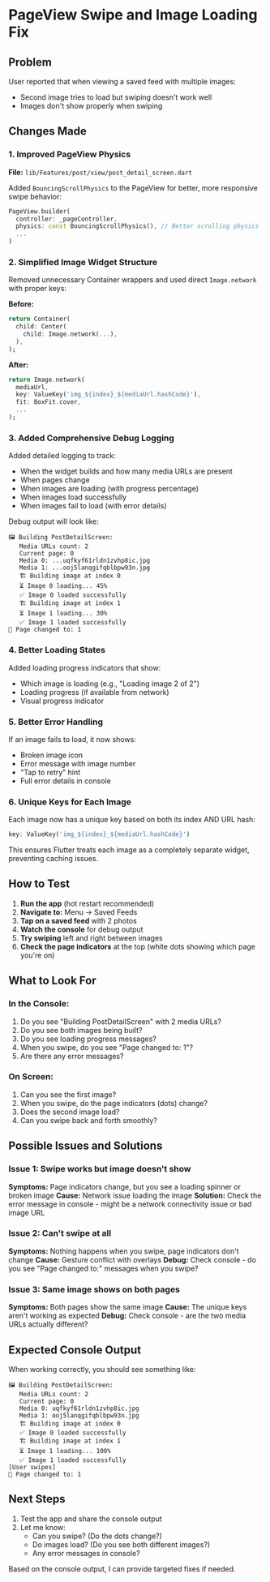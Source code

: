 # PageView Swipe and Image Loading Fix

## Problem
User reported that when viewing a saved feed with multiple images:
- Second image tries to load but swiping doesn't work well
- Images don't show properly when swiping

## Changes Made

### 1. Improved PageView Physics
**File:** `lib/Features/post/view/post_detail_screen.dart`

Added `BouncingScrollPhysics` to the PageView for better, more responsive swipe behavior:

```dart
PageView.builder(
  controller: _pageController,
  physics: const BouncingScrollPhysics(), // Better scrolling physics
  ...
)
```

### 2. Simplified Image Widget Structure
Removed unnecessary Container wrappers and used direct `Image.network` with proper keys:

**Before:**
```dart
return Container(
  child: Center(
    child: Image.network(...),
  ),
);
```

**After:**
```dart
return Image.network(
  mediaUrl,
  key: ValueKey('img_${index}_${mediaUrl.hashCode}'),
  fit: BoxFit.cover,
  ...
);
```

### 3. Added Comprehensive Debug Logging
Added detailed logging to track:
- When the widget builds and how many media URLs are present
- When pages change
- When images are loading (with progress percentage)
- When images load successfully
- When images fail to load (with error details)

Debug output will look like:
```
🖼️ Building PostDetailScreen:
   Media URLs count: 2
   Current page: 0
   Media 0: ...uqfkyf61rldn1zvhp8ic.jpg
   Media 1: ...ooj5lanqgifqblbpw93n.jpg
   🏗️ Building image at index 0
   ⏳ Image 0 loading... 45%
   ✅ Image 0 loaded successfully
   🏗️ Building image at index 1
   ⏳ Image 1 loading... 30%
   ✅ Image 1 loaded successfully
📄 Page changed to: 1
```

### 4. Better Loading States
Added loading progress indicators that show:
- Which image is loading (e.g., "Loading image 2 of 2")
- Loading progress (if available from network)
- Visual progress indicator

### 5. Better Error Handling
If an image fails to load, it now shows:
- Broken image icon
- Error message with image number
- "Tap to retry" hint
- Full error details in console

### 6. Unique Keys for Each Image
Each image now has a unique key based on both its index AND URL hash:
```dart
key: ValueKey('img_${index}_${mediaUrl.hashCode}')
```

This ensures Flutter treats each image as a completely separate widget, preventing caching issues.

## How to Test

1. **Run the app** (hot restart recommended)
2. **Navigate to:** Menu → Saved Feeds
3. **Tap on a saved feed** with 2 photos
4. **Watch the console** for debug output
5. **Try swiping** left and right between images
6. **Check the page indicators** at the top (white dots showing which page you're on)

## What to Look For

### In the Console:
1. Do you see "Building PostDetailScreen" with 2 media URLs?
2. Do you see both images being built?
3. Do you see loading progress messages?
4. When you swipe, do you see "Page changed to: 1"?
5. Are there any error messages?

### On Screen:
1. Can you see the first image?
2. When you swipe, do the page indicators (dots) change?
3. Does the second image load?
4. Can you swipe back and forth smoothly?

## Possible Issues and Solutions

### Issue 1: Swipe works but image doesn't show
**Symptoms:** Page indicators change, but you see a loading spinner or broken image
**Cause:** Network issue loading the image
**Solution:** Check the error message in console - might be a network connectivity issue or bad image URL

### Issue 2: Can't swipe at all
**Symptoms:** Nothing happens when you swipe, page indicators don't change
**Cause:** Gesture conflict with overlays
**Debug:** Check console - do you see "Page changed to:" messages when you swipe?

### Issue 3: Same image shows on both pages
**Symptoms:** Both pages show the same image
**Cause:** The unique keys aren't working as expected
**Debug:** Check console - are the two media URLs actually different?

## Expected Console Output

When working correctly, you should see something like:

```
🖼️ Building PostDetailScreen:
   Media URLs count: 2
   Current page: 0
   Media 0: uqfkyf61rldn1zvhp8ic.jpg
   Media 1: ooj5lanqgifqblbpw93n.jpg
   🏗️ Building image at index 0
   ✅ Image 0 loaded successfully
   🏗️ Building image at index 1
   ⏳ Image 1 loading... 100%
   ✅ Image 1 loaded successfully
[User swipes]
📄 Page changed to: 1
```

## Next Steps

1. Test the app and share the console output
2. Let me know:
   - Can you swipe? (Do the dots change?)
   - Do images load? (Do you see both different images?)
   - Any error messages in console?

Based on the console output, I can provide targeted fixes if needed.


